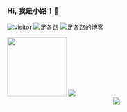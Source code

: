 ### Hi, 我是小路！👋

[![visitor](https://visitor-badge.glitch.me/badge?page_id=luzhe0359)](https://github.com/luzhe0359)
[![足各路](https://img.shields.io/badge/juejin-足各路-007fff)](https://juejin.cn/user/1151943917971031)
[![足各路的博客](https://img.shields.io/badge/blog-足各路的博客-orange)](https://www.zugelu.com)

<div > 
  <img height="137px" src="https://github-readme-stats.vercel.app/api?username=luzhe0359&hide_title=true&hide_border=true&show_icons=true&theme=vue-dark" />
  <img src="https://github-readme-stats.vercel.app/api/top-langs/?username=luzhe0359&hide_title=true&hide_border=true&layout=compact&theme=vue-dark" />
</div>

<div align="center"> 
  <img src="https://github-readme-activity-graph.cyclic.app/graph?username=luzhe0359&hide_title=true&hide_border=true&color=42b983&bg_color=273849&line=42b983&theme=react-dark" /> 

</div>
